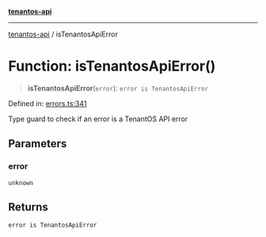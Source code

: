 [**tenantos-api**](../README.md)

***

[tenantos-api](../globals.md) / isTenantosApiError

# Function: isTenantosApiError()

> **isTenantosApiError**(`error`): `error is TenantosApiError`

Defined in: [errors.ts:341](https://github.com/shadmanZero/tenantos-api/blob/b1ba837cafbeb4e057ec12e90b81a7c5ea5b383f/src/errors.ts#L341)

Type guard to check if an error is a TenantOS API error

## Parameters

### error

`unknown`

## Returns

`error is TenantosApiError`
